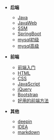 - **后端**
  - [Java](backend/java/_sidebar.md)
  - [JavaWeb](backend/javaweb/_sidebar.md)
  - [SSM](backend/SSM/_sidebar.md)
  - [SpringBoot](backend/springboot/_sidebar.md)
  - [mysql初级](backend/mysql/初级/_sidebar.md)
  - [mysql高级](backend/mysql/高级/_sidebar.md)
- **前端**
  - [前端入门](front/前端入门.md)
  - [HTML](front/HTML.md)
  - [CSS](front/CSS.md)
  - [JavaScript](front/JavaScript.md)
  - [jQuery](front/jQuery.md)
  - [Bootstrap](front/Bootstrap.md)
  - [好用的前端方法](front/好用的前端方法/_sidebar.md)

- **其他**
  - [deepin](others/deepin/_sidebar.md)
  - [IDEA](others/idea/_sidebar.md)
  - [markdown](others/markdown/_sidebar.md)
  
    

